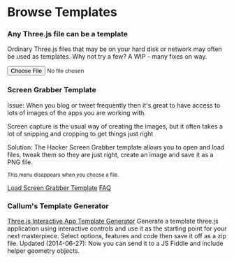 Browse Templates
===

### Any Three.js file can be a template 
Ordinary Three.js files that may be on your hard disk or network may often be used as templates. Why not try a few? A WIP - many fixes on way.

<input type=file id=inpTemplate onchange=VH.getFile(this); />

### Screen Grabber Template
Issue: When you blog or tweet frequently then it's great to have access to lots of images of the apps you are working with.

Screen capture is the usual way of creating the images, but it often takes a lot of snipping and cropping to get things just right

Solution: The Hacker Screen Grabber template allows you to open and load files, tweak them so they are just right, create an image and save it as a PNG file.  

<small>This menu disappears when you choose a file.</small>

[Load Screen Grabber Template]( #export-screen-grabber.js#displayInfo# ) [FAQ]( #read-markdown.js#../faq.md#screen-grabber )

### Callum's Template Generator

[Three.js Interactive App Template Generator]( #load-file-html-by-url-by-hash.js#http://callum.com/apps/threejs_app_template_interactive/index.html#securityIssues# )
Generate a template three.js application using interactive controls and use it as the starting point for your next masterpiece. 
Select options, features and code then save it off as a zip file. 
Updated (2014-06-27): Now you can send it to a JS Fiddle and include helper geometry objects.

